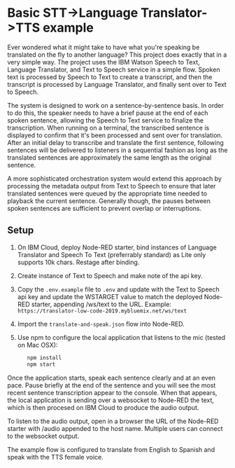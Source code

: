 # Basic STT->Language Translator->TTS example

Ever wondered what it might take to have what you're speaking be translated on the fly to another language? This project does exactly that in a very simple way. The project uses the IBM Watson Speech to Text, Language Translator, and Text to Speech service in a simple flow. Spoken text is processed by Speech to Text to create a transcript, and then the transcript is processed by Language Translator, and finally sent over to Text to Speech.

The system is designed to work on a sentence-by-sentence basis. In order to do this, the speaker needs to have a brief pause at the end of each spoken sentence, allowing the Speech to Text service to finalize the transcription. When running on a terminal, the transcribed sentence is displayed to confirm that it's been processed and sent over for translation. After an initial delay to transcribe and translate the first sentence, following sentences will be delivered to listeners in a sequential fashion as long as the translated sentences are approximately the same length as the original sentence.

A more sophisticated orchestration system would extend this approach by processing the metadata output from Text to Speech to ensure that later translated sentences were queued by the appropriate time needed to playback the current sentence. Generally though, the pauses between spoken sentences are sufficient to prevent overlap or interruptions.

## Setup

1. On IBM Cloud, deploy Node-RED starter, bind instances of Language Translator and Speech To Text (preferrably standard) as Lite only supports 10k chars. Restage after binding.

1. Create instance of Text to Speech and make note of the api key.

1. Copy the `.env.example` file to `.env` and update with the Text to Speech api key and update the WSTARGET value to match the deployed Node-RED starter, appending /ws/text to the URL. Example: `https://translator-low-code-2019.mybluemix.net/ws/text`

1. Import the `translate-and-speak.json` flow into Node-RED.

1. Use npm to configure the local application that listens to the mic (tested on Mac OSX):

    ```bash
       npm install
       npm start
    ```

Once the application starts, speak each sentence clearly and at an even pace. Pause briefly at the end of the sentence and you will see the most recent sentence transcription appear to the console. When that appears, the local application is sending over a websocket to Node-RED the text, which is then procesed on IBM Cloud to produce the audio output.

To listen to the audio output, open in a browser the URL of the Node-RED starter with /audio appended to the host name. Multiple users can connect to the websocket output.

The example flow is configured to translate from English to Spanish and speak with the TTS female voice.
